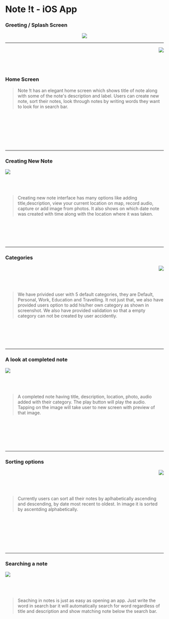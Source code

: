 # Note !t - iOS App

### Greeting / Splash Screen

<p align="center">
<img src = "https://user-images.githubusercontent.com/22201958/42849685-5533d158-89f2-11e8-9ae5-e344b9909e3e.jpg">
</p>

_________________________


<img align="right" src = "https://user-images.githubusercontent.com/22201958/42849686-554363ac-89f2-11e8-9a98-2e3e59f90d16.jpg">

<br/>
<br/>
<br/>
<br/>

### Home Screen

>Note !t has an elegant home screen which shows title of note along with some of the note's description and label. Users can create new note, sort their notes, look through notes by writing words they want to look for in search bar.

<br/>
<br/>
<br/>
<br/>
<br/>
<br/>


_________________________

### Creating New Note

<img align="left" src="https://user-images.githubusercontent.com/22201958/42849687-555aee82-89f2-11e8-8438-f99899b3b051.jpg">

<br/>
<br/>
<br/>
<br/>

>Creating new note interface has many options like adding title,description, view your current location on map, record audio, capture or add image from photos. It also shows on which date note was created with time along with the location where it was taken.

<br/>
<br/>
<br/>
<br/>


_________________________

### Categories

<img align="right" src="https://user-images.githubusercontent.com/22201958/42849688-55687f98-89f2-11e8-952d-330bb8cefc09.jpg">

<br/>
<br/>
<br/>
<br/>

>We have privided user with 5 default categories, they are Default, Personal, Work, Education and Travelling. It not just that, we also have provided users option to add his/her own category as shown in screenshot. We also have provided validation so that a empty category can not be created by user accidently.

<br/>
<br/>
<br/>
<br/>


_________________________

### A look at completed note

<img align="left" src="https://user-images.githubusercontent.com/22201958/42849689-557f7bee-89f2-11e8-8b56-92bc451385c9.jpg">

<br/>
<br/>
<br/>
<br/>

>A completed note having title, description, location, photo, audio added with their category. The play button will play the audio. Tapping on the image will take user to new screen with preview of that image.

<br/>
<br/>
<br/>
<br/>
<br/>

_________________________

### Sorting options

<img align="right" src="https://user-images.githubusercontent.com/22201958/42849690-558fe2e0-89f2-11e8-90ba-837a93ec2c5b.jpg">

<br/>
<br/>
<br/>
<br/>

>Currently users can sort all their notes by aplhabetically ascending and descending, by date most recent to oldest. In image it is sorted by ascentding alphabetically.

<br/>
<br/>
<br/>
<br/>
<br/>
<br/>

_________________________

### Searching a note

<img align="left" src="https://user-images.githubusercontent.com/22201958/42849691-55a28300-89f2-11e8-86b4-a3194dd080ad.jpg">

<br/>
<br/>
<br/>
<br/>

>Seaching in notes is just as easy as opening an app. Just write the word in search bar it will automatically search for word regardless of title and description and show matching note below the search bar.

<br/>
<br/>
<br/>
<br/>
<br/>
<br/>
